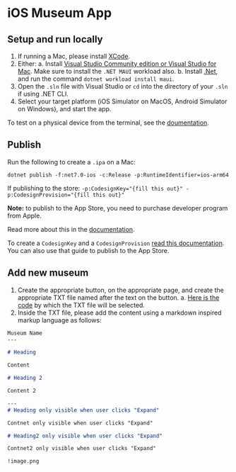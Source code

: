 # iOS Museum App

## Setup and run locally

1. If running a Mac, please install [XCode](https://developer.apple.com/xcode/).
2. Either:
    a. Install [Visual Studio Community edition or Visual Studio for Mac](https://visualstudio.microsoft.com/). Make sure to install the `.NET MAUI` workload also.
    b. Install [.Net](https://dotnet.microsoft.com/en-us/), and run the command `dotnet workload install maui`.
3. Open the `.sln` file with Visual Studio or `cd` into the directory of your `.sln` if using .NET CLI.
4. Select your target platform (iOS Simulator on MacOS, Android Simulator on Windows), and start the app.

To test on a physical device from the terminal, see the [doumentation](https://learn.microsoft.com/en-us/dotnet/maui/ios/cli?view=net-maui-7.0).

## Publish

Run the following to create a `.ipa` on a Mac:
```shell
dotnet publish -f:net7.0-ios -c:Release -p:RuntimeIdentifier=ios-arm64
```

If publishing to the store: `-p:CodesignKey="{fill this out}" -p:CodesignProvision="{fill this out}"`

**Note:** to publish to the App Store, you need to purchase developer program from Apple.

Read more about this in the [documentation](https://learn.microsoft.com/en-us/dotnet/maui/ios/deployment/publish-cli?view=net-maui-7.0).

To create a `CodesignKey` and a `CodesignProvision` [read this documentation](https://learn.microsoft.com/en-us/dotnet/maui/ios/deployment/publish-app-store?view=net-maui-7.0&tabs=vs). You can also use that guide to publish to the App Store.

## Add new museum

1. Create the appropriate button, on the appropriate page, and create the appropriate TXT file named after the text on the button.
   a. [Here is the code](https://github.com/MBS9/iosMuseumApp/blob/master/shared.cs#L13) by which the TXT file will be selected.
2. Inside the TXT file, please add the content using a markdown inspired markup language as follows:

```md
Museum Name
---

# Heading

Content

# Heading 2

Content 2

---
# Heading only visible when user clicks "Expand"

Contnet only visible when user clicks "Expand"

# Heading2 only visible when user clicks "Expand"

Contnet2 only visible when user clicks "Expand"

!image.png
```
